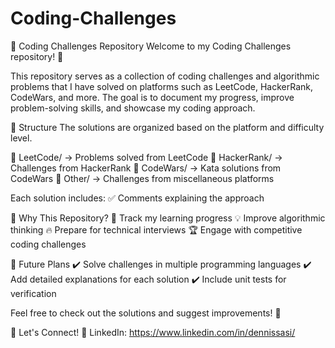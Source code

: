 # Coding-Challenges
📌 Coding Challenges Repository
Welcome to my Coding Challenges repository! 🚀

This repository serves as a collection of coding challenges and algorithmic problems that I have solved on platforms such as LeetCode, HackerRank, CodeWars, and more.
The goal is to document my progress, improve problem-solving skills, and showcase my coding approach.

📂 Structure
The solutions are organized based on the platform and difficulty level.

📁 LeetCode/ → Problems solved from LeetCode
📁 HackerRank/ → Challenges from HackerRank
📁 CodeWars/ → Kata solutions from CodeWars
📁 Other/ → Challenges from miscellaneous platforms

Each solution includes:
✅ Comments explaining the approach

🎯 Why This Repository?
📖 Track my learning progress
💡 Improve algorithmic thinking
🔥 Prepare for technical interviews
🏆 Engage with competitive coding challenges

📌 Future Plans
✔️ Solve challenges in multiple programming languages
✔️ Add detailed explanations for each solution
✔️ Include unit tests for verification

Feel free to check out the solutions and suggest improvements! 🚀

💬 Let's Connect!
💼 LinkedIn: https://www.linkedin.com/in/dennissasi/
